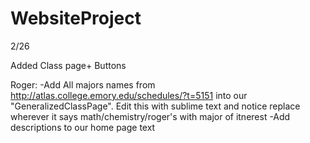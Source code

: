 # WebsiteProject

2/26

Added Class page+ Buttons

Roger:
  -Add All majors names from http://atlas.college.emory.edu/schedules/?t=5151 into our "GeneralizedClassPage". Edit this with sublime text and notice replace wherever it says math/chemistry/roger's with major of itnerest
  -Add descriptions to our home page text
